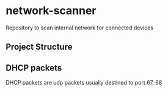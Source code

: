 # network-scanner
Repository to scan internal network for connected devices

## Project Structure

## DHCP packets
DHCP packets are udp packets usually destined to port 67, 68
